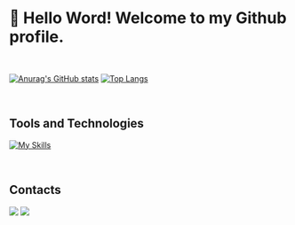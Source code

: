 # 👋 Hello Word! Welcome to my Github profile.

<br>


[![Anurag's GitHub stats](https://github-readme-stats.vercel.app/api?username=joaovitor8&theme=dark)](https://github.com/anuraghazra/github-readme-stats)
[![Top Langs](https://github-readme-stats.vercel.app/api/top-langs/?username=joaovitor8&theme=dark&layout=compact)](https://github.com/anuraghazra/github-readme-stats)

<br>

## Tools and Technologies

[![My Skills](https://skillicons.dev/icons?i=js,html,css,git,react,ts,py,cs)](https://skillicons.dev)

<br>

## Contacts
<div>  
<a href = "mailto:joaoezeki@gmail.com"><img src="https://img.shields.io/badge/-Gmail-%23333?style=for-the-badge&logo=gmail&logoColor=white" target="_blank"></a>
<a href="https://www.linkedin.com/in/joaovitorezequiel" target="_blank"><img src="https://img.shields.io/badge/-LinkedIn-%230077B5?style=for-the-badge&logo=linkedin&logoColor=white" target="_blank"></a> 
</div>
